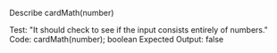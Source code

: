 Describe cardMath(number)

Test: "It should check to see if the input consists entirely of numbers."
Code: cardMath(number);
boolean
Expected Output: false